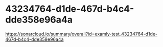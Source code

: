 # 43234764-d1de-467d-b4c4-dde358e96a4a
https://sonarcloud.io/summary/overall?id=examly-test_43234764-d1de-467d-b4c4-dde358e96a4a
